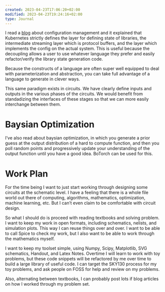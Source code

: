 ```yaml
---
created: 2023-04-23T17:06:20+02:00
modified: 2023-04-23T19:24:16+02:00
type: Journal
---
```


I read a [blog](https://blog.nelhage.com/post/declarative-configuration-management/) about configuration management and it explained that Kubernetes strictly defines the layer for defining state of libraries, the intermediate streaming layer which is protocol buffers, and the layer which implements the config on the actual system. This is useful because the decoupling allows a user to use whatever language they prefer and easily refactor/verify the library state generation code. 

Because the constructs of a language are often super well equipped to deal with parameterization and abstraction, you can take full advantage of a language to generate in clever ways.

This same paradigm exists in circuits. We have clearly define inputs and outputs in the various phases of the circuits. We would benefit from standadizing the interfaces of these stages so that we can more easily interchange between them.

# Baysian Optimization

I’ve also read about baysian optimization, in which you generate a prior guess at the output distribution of a hard to compute function, and then you poll random points and progressively update your understanding of the output function until you have a good idea. BoTorch can be used for this.

# Work Plan

For the time being I want to just start working through designing some circuits at the schematic level. I have a feeling that there is a whole file world out there of computing, algorithms, mathematics, optimization, machine learning, etc. But I can’t even claim to be comfortable with circuit design.

So what I should do is proceed with reading textbooks and solving problem. I want to keep my work in open formats, including schematics, nelists, and simulation plots. This way I can reuse things over and over. I want to be able to call Spice to check my work, but I also want to be able to work through the mathematics myself.

I want to keep my toolset simple, using Numpy, Scipy, Matplotlib, SVG schematics, Handout, and Latex Notes. Overtime I will learn to work with toy problems, but these code snippets will be refactored by me over time to build a large library of useful code. I can target the SKY130 process for my toy problems, and ask people on FOSS for help and review on my problems.

Also, alternating between textbooks, I can probably post lots if blog articles on how I worked through my problem set.
